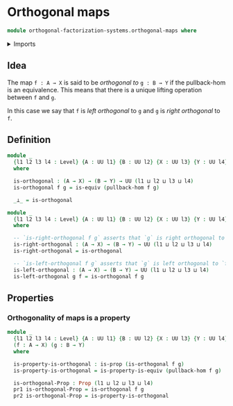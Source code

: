 # Orthogonal maps

```agda
module orthogonal-factorization-systems.orthogonal-maps where
```

<details><summary>Imports</summary>

```agda
open import orthogonal-factorization-systems.lifting-operations
open import orthogonal-factorization-systems.pullback-hom
open import foundation.dependent-pair-types
open import foundation.equivalences
open import foundation.functions
open import foundation.homotopies
open import foundation.propositions
open import foundation.universe-levels
```

</details>

## Idea

The map `f : A → X` is said to be _orthogonal to_ `g : B → Y` if the
pullback-hom is an equivalence. This means that there is a unique lifting operation between `f` and `g`.

In this case we say that `f` is _left orthogonal_ to `g` and `g` is _right orthogonal_ to `f`.

## Definition

```agda
module _
  {l1 l2 l3 l4 : Level} {A : UU l1} {B : UU l2} {X : UU l3} {Y : UU l4}
  where

  is-orthogonal : (A → X) → (B → Y) → UU (l1 ⊔ l2 ⊔ l3 ⊔ l4)
  is-orthogonal f g = is-equiv (pullback-hom f g)

  _⊥_ = is-orthogonal

module _
  {l1 l2 l3 l4 : Level} {A : UU l1} {B : UU l2} {X : UU l3} {Y : UU l4}
  where

  -- `is-right-orthogonal f g` asserts that `g` is right orthogonal to `f`
  is-right-orthogonal : (A → X) → (B → Y) → UU (l1 ⊔ l2 ⊔ l3 ⊔ l4)
  is-right-orthogonal = is-orthogonal

  -- `is-left-orthogonal f g` asserts that `g` is left orthogonal to `f`
  is-left-orthogonal : (A → X) → (B → Y) → UU (l1 ⊔ l2 ⊔ l3 ⊔ l4)
  is-left-orthogonal g f = is-orthogonal f g
```

## Properties

### Orthogonality of maps is a property

```agda
module _
  {l1 l2 l3 l4 : Level} {A : UU l1} {B : UU l2} {X : UU l3} {Y : UU l4}
  (f : A → X) (g : B → Y)
  where

  is-property-is-orthogonal : is-prop (is-orthogonal f g)
  is-property-is-orthogonal = is-property-is-equiv (pullback-hom f g)

  is-orthogonal-Prop : Prop (l1 ⊔ l2 ⊔ l3 ⊔ l4)
  pr1 is-orthogonal-Prop = is-orthogonal f g
  pr2 is-orthogonal-Prop = is-property-is-orthogonal
```
